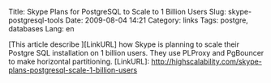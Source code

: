 Title: Skype Plans for PostgreSQL to Scale to 1 Billion Users
Slug: skype-postgresql-tools
Date: 2009-08-04 14:21
Category: links
Tags: postgre, databases
Lang: en

[This article describe ][LinkURL] how Skype is planning to scale their Postgre SQL installation on 1 billion users. They use PLProxy and PgBouncer to make horizontal partitioning.
[LinkURL]: http://highscalability.com/skype-plans-postgresql-scale-1-billion-users